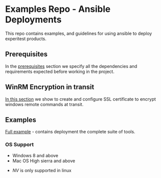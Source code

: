 
# Examples Repo - Ansible Deployments
This repo contains examples, and guidelines for using ansible to deploy experitest products.

## Prerequisites
In the [prerequisites](./prerequisites) section we specify all the dependencies and requirements expected before working in the project.

## WinRM Encryption in transit
[In this section](./ssl-and-winrm) we show to create and configure SSL certificate to encrypt windows remote commands at transit. 

## Examples
[Full example](./full-example) - contains deployment the complete suite of tools.

### OS Support
* Windows 8 and above
* Mac OS High sierra and above

- _NV_ is only supported in linux
